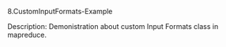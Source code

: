 8.CustomInputFormats-Example

Description: Demonistration about custom Input Formats  class in mapreduce.
